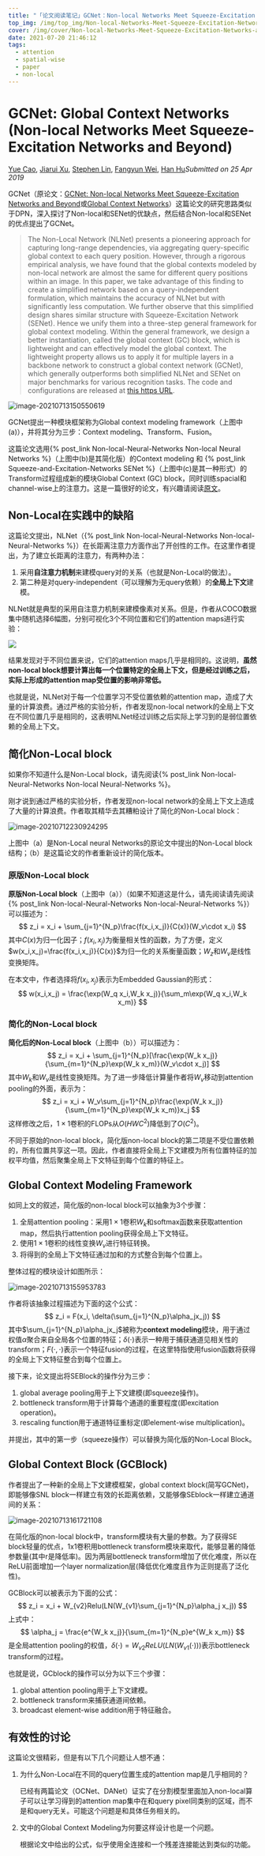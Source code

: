 ```yaml
---
title: "「论文阅读笔记」GCNet：Non-local Networks Meet Squeeze-Excitation Networks and Beyond"
top_img: /img/top_img/Non-local-Networks-Meet-Squeeze-Excitation-Networks-and-Beyond.jpg
cover: /img/cover/Non-local-Networks-Meet-Squeeze-Excitation-Networks-and-Beyond.jpg
date: 2021-07-20 21:46:12
tags:
  - attention
  - spatial-wise 
  - paper
  - non-local
---
```


# GCNet: Global Context Networks (Non-local Networks Meet Squeeze-Excitation Networks and Beyond)

[Yue Cao](https://arxiv.org/search/cs?searchtype=author&query=Cao%2C+Y), [Jiarui Xu](https://arxiv.org/search/cs?searchtype=author&query=Xu%2C+J), [Stephen Lin](https://arxiv.org/search/cs?searchtype=author&query=Lin%2C+S), [Fangyun Wei](https://arxiv.org/search/cs?searchtype=author&query=Wei%2C+F), [Han Hu](https://arxiv.org/search/cs?searchtype=author&query=Hu%2C+H)*Submitted on 25 Apr 2019*

GCNet（原论文：[GCNet: Non-local Networks Meet Squeeze-Excitation Networks and Beyond](https://arxiv.org/abs/1904.11492)或[Global Context Networks](https://arxiv.org/abs/2012.13375)）这篇论文的研究思路类似于DPN，深入探讨了Non-local和SENet的优缺点，然后结合Non-local和SENet的优点提出了GCNet。

> The Non-Local Network (NLNet) presents a pioneering approach for capturing long-range dependencies, via aggregating query-specific global context to each query position. However, through a rigorous empirical analysis, we have found that the global contexts modeled by non-local network are almost the same for different query positions within an image. In this paper, we take advantage of this finding to create a simplified network based on a query-independent formulation, which maintains the accuracy of NLNet but with significantly less computation. We further observe that this simplified design shares similar structure with Squeeze-Excitation Network (SENet). Hence we unify them into a three-step general framework for global context modeling. Within the general framework, we design a better instantiation, called the global context (GC) block, which is lightweight and can effectively model the global context. The lightweight property allows us to apply it for multiple layers in a backbone network to construct a global context network (GCNet), which generally outperforms both simplified NLNet and SENet on major benchmarks for various recognition tasks. The code and configurations are released at [this https URL](https://github.com/xvjiarui/GCNet).

![image-20210713150550619](/img/posts/Non-local-Networks-Meet-Squeeze-Excitation-Networks-and-Beyond/image-20210713150550619.png)

GCNet提出一种模块框架称为Global context modeling framework（上图中(a)），并将其分为三步：Context modeling、Transform、Fusion。

这篇论文选用{% post_link Non-local-Neural-Networks Non-local Neural Networks %}（上图中(b)是其简化版）的Context modeling 和 {% post_link Squeeze-and-Excitation-Networks SENet %}（上图中(c)是其一种形式）的 Transform过程组成新的模块Global Context (GC) block，同时训练spacial和channel-wise上的注意力。这是一篇很好的论文，有兴趣请阅读[原文](https://arxiv.org/abs/1904.11492)。

## Non-Local在实践中的缺陷

这篇论文提出，NLNet（{% post_link Non-local-Neural-Networks Non-local-Neural-Networks %}）在长距离注意力方面作出了开创性的工作。在这里作者提出，为了建立长距离的注意力，有两种办法：

1. 采用**自注意力机制**来建模query对的关系（也就是Non-Local的做法）。
2. 第二种是对query-independent（可以理解为无query依赖）的**全局上下文**建模。

NLNet就是典型的采用自注意力机制来建模像素对关系。但是，作者从COCO数据集中随机选择6幅图，分别可视化3个不同位置和它们的attention maps进行实验：

![](/img/posts/Non-local-Networks-Meet-Squeeze-Excitation-Networks-and-Beyond/image-20210712213203846.png)

结果发现对于不同位置来说，它们的attention maps几乎是相同的。这说明，**虽然non-local block想要计算出每一个位置特定的全局上下文，但是经过训练之后，实际上形成的attention map受位置的影响非常低。**

也就是说，NLNet对于每一个位置学习不受位置依赖的attention map，造成了大量的计算浪费。通过严格的实验分析，作者发现non-local network的全局上下文在不同位置几乎是相同的，这表明NLNet经过训练之后实际上学习到的是弱位置依赖的全局上下文。

## 简化Non-Local block

如果你不知道什么是Non-Local block，请先阅读{% post_link Non-local-Neural-Networks Non-local Neural-Networks %}。

刚才说到通过严格的实验分析，作者发现non-local network的全局上下文上造成了大量的计算浪费。作者取其精华去其糟粕设计了简化的Non-Local block：

![image-20210712230924295](/img/posts/Non-local-Networks-Meet-Squeeze-Excitation-Networks-and-Beyond/image-20210712230924295.png)

上图中（a）是Non-Local neural Networks的原论文中提出的Non-Local block结构；（b）是这篇论文的作者重新设计的简化版本。

### 原版Non-Local block

**原版Non-Local block**（上图中（a））（如果不知道这是什么，请先阅读请先阅读{% post_link Non-local-Neural-Networks Non-local-Neural-Networks %}）可以描述为：
$$
z_i = x_i + \sum_{j=1}^{N_p}\frac{f(x_i,x_j)}{C(x)}(W_v\cdot x_i)
$$
其中$C(x)$为归一化因子；$f(x_i,x_j)$为衡量相关性的函数，为了方便，定义$w(x_i,x_j)=\frac{f(x_i,x_j)}{C(x)}$为归一化的关系衡量函数；$W_z$和$W_v$是线性变换矩阵。

在本文中，作者选择将$f(x_i,x_j)$表示为Embedded Gaussian的形式：
$$
w(x_i,x_j) = \frac{\exp(W_q x_i,W_k x_j)}{\sum_m\exp(W_q x_i,W_k x_m)}
$$

### 简化的Non-Local block

**简化后的Non-Local block**（上图中（b））可以描述为：
$$
z_i = x_i + \sum_{j=1}^{N_p}[\frac{\exp(W_k x_j)}{\sum_{m=1}^{N_p}\exp(W_k x_m)}(W_v\cdot x_j)]
$$
其中$W_k$和$W_v$是线性变换矩阵。为了进一步降低计算量作者将$W_v$移动到attention pooling的外面，表示为：
$$
z_i = x_i + W_v\sum_{j=1}^{N_p}\frac{\exp(W_k x_j)}{\sum_{m=1}^{N_p}\exp(W_k x_m)}x_j
$$
这样修改之后，$1\times 1$卷积的FLOPs从$O(HWC^2)$降低到了$O(C^2)$。

不同于原始的non-local block，简化版non-local block的第二项是不受位置依赖的，所有位置共享这一项。因此，作者直接将全局上下文建模为所有位置特征的加权平均值，然后聚集全局上下文特征到每个位置的特征上。

## Global Context Modeling Framework

如同上文的叙述，简化版的non-local block可以抽象为3个步骤：

1. 全局attention pooling：采用$1\times1$卷积$W_k$和softmax函数来获取attention map，然后执行attention pooling获得全局上下文特征。
2. 使用$1\times 1$卷积的线性变换$W_v$进行特征转换。
3. 将得到的全局上下文特征通过加和的方式整合到每个位置上。

整体过程的模块设计如图所示：

![image-20210713155953783](/img/posts/Non-local-Networks-Meet-Squeeze-Excitation-Networks-and-Beyond/image-20210713155953783.png)

作者将该抽象过程描述为下面的这个公式：
$$
z_i = F(x_i, \delta(\sum_{j=1}^{N_p}\alpha_jx_j))
$$
其中$\sum_{j=1}^{N_p}\alpha_jx_j$被称为**context modeling**模块，用于通过权值$\alpha$聚合来自全局各个位置的特征；$\delta(\cdot)$表示一种用于捕获通道见相关性的transform；$F(\cdot,\cdot)$表示一个特征fusion的过程，在这里特指使用fusion函数将获得的全局上下文特征整合到每个位置上。

接下来，论文提出将SEBlock的操作分为三步：

1. global average pooling用于上下文建模(即squeeze操作)。
2. bottleneck transform用于计算每个通道的重要程度(即excitation operation)。
3. rescaling function用于通道特征重标定(即element-wise multiplication)。

并提出，其中的第一步（squeeze操作）可以替换为简化版的Non-Local Block。

## Global Context Block (GCBlock)

作者提出了一种新的全局上下文建模框架，global context block(简写GCNet)，即能够像SNL block一样建立有效的长距离依赖，又能够像SEblock一样建立通道间的关系：

![image-20210713161721108](/img/posts/Non-local-Networks-Meet-Squeeze-Excitation-Networks-and-Beyond/image-20210713161721108.png)

在简化版的non-local block中，transform模块有大量的参数。为了获得SE block轻量的优点，1x1卷积用bottleneck transform模块来取代，能够显著的降低参数量(其中r是降低率)。因为两层bottleneck transform增加了优化难度，所以在ReLU前面增加一个layer normalization层(降低优化难度且作为正则提高了泛化性)。

GCBlock可以被表示为下面的公式：
$$
z_i = x_i + W_{v2}Relu(LN(W_{v1}\sum_{j=1}^{N_p}\alpha_j x_j))
$$
上式中：
$$
\alpha_j = \frac{e^{W_k x_j}}{\sum_{m=1}^{N_p}e^{W_k x_m}}
$$
是全局attention pooling的权值，$\delta(\cdot)=W_{v2}ReLU(LN(W_{v1}(\cdot)))$表示bottleneck transform的过程。

也就是说，GCblock的操作可以分为以下三个步骤：

1. global attention pooling用于上下文建模。
2. bottleneck transform来捕获通道间依赖。
3. broadcast element-wise addition用于特征融合。

## 有效性的讨论

这篇论文很精彩，但是有以下几个问题让人想不通：

1. 为什么Non-Local在不同的query位置生成的attention map是几乎相同的？

   已经有两篇论文（OCNet、DANet）证实了在分割模型里面加入non-local算子可以让学习得到的attention map集中在和query pixel同类别的区域，而不是和query无关。可能这个问题是和具体任务相关的。

2. 文中的Global Context Modeling为何要这样设计也是一个问题。

   根据论文中给出的公式，似乎使用全连接和一个残差连接能达到类似的功能。
